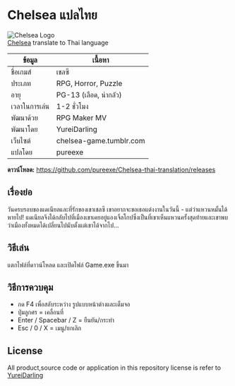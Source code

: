# Chelsea แปลไทย
![Chelsea Logo](https://i.imgur.com/ZnknaeQ.png)  
[Chelsea](http://rpgmaker.net/games/8352/) translate to Thai language

| ข้อมูล          | เนื้อหา                  |
| ------------- | ----------------------- |
| ชื่อเกมส์        | เชลซี                    |
| ประเภท        | RPG, Horror, Puzzle     |
| อายุ           | PG-13 (เลือด, น่ากลัว)     |
| เวลาในการเล่น   | 1-2 ชั่วโมง               |
| พัฒนาด้วย      | RPG Maker MV            |
| พัฒนาโดย      | YureiDarling            |
| เว็บไซต์        | chelsea-game.tumblr.com |
| แปลโดย       | pureexe                 |

**ดาวน์โหลด:** https://github.com/pureexe/Chelsea-thai-translation/releases

## เรื่องย่อ
วันครบรอบของแดเนียลและที่รักของเขาเชลซี เขาอยากจะขอเธอแต่งงานในวันนี้ - แต่ว่าแหวนหมั้นได้หายไป! แดเนียลจึงได้กลับไปที่เมืองเขาเคยอยู่แองเจิ้ลโกปซึ่งเป็นที่เขาเห็นแหวนครั้งสุดท้ายและเขาพบว่าเมืองทั้งหมดได้เปลี่ยนไปนับตั้งแต่เขาได้จากไป…

## วิธีเล่น
แตกไฟล์ที่ดาวน์โหลด และเปิดไฟล์ Game.exe ขึ้นมา

## วิธีการควบคุม
- กด F4 เพื่อสลับระหว่าง รูปแบบหน้าต่างและเต็มจอ
- ปุ่มลูกศร = เคลื่อนที่
- Enter / Spacebar / Z = ยืนยัน/กระทำ
- Esc / 0 / X = เมนู/ยกเลิก

## License
All product,source code or application in this repository license is refer to [YureiDarling](http://rpgmaker.net/users/YureiDarling/)
